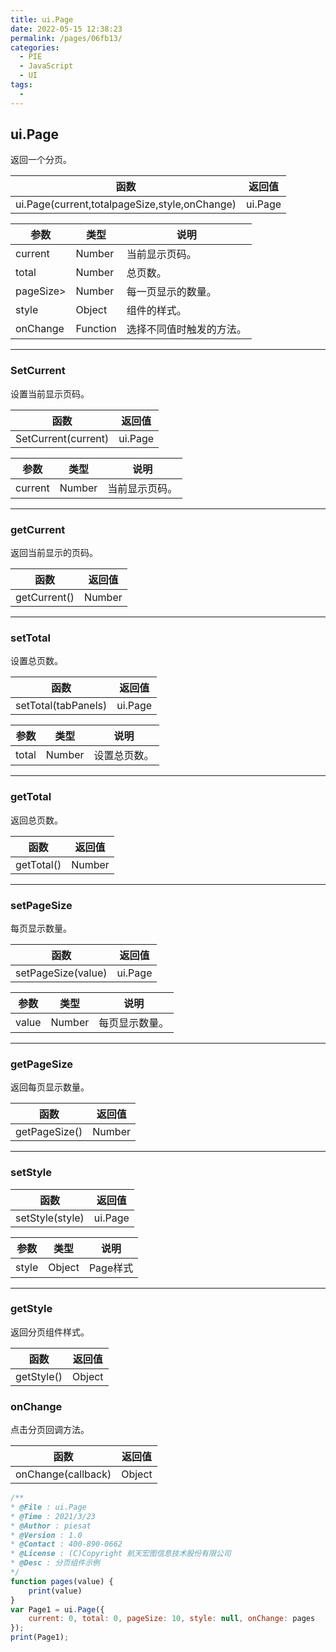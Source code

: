 ```yaml
---
title: ui.Page
date: 2022-05-15 12:38:23
permalink: /pages/06fb13/
categories:
  - PIE
  - JavaScript
  - UI
tags:
  - 
---
```

## ui.Page

返回一个分页。

| 函数                                          | 返回值  |
| --------------------------------------------- | ------- |
| ui.Page(current,totalpageSize,style,onChange) | ui.Page |

| 参数      | 类型     | 说明                     |
| --------- | -------- | ------------------------ |
| current   | Number   | 当前显示页码。           |
| total     | Number   | 总页数。                 |
| pageSize> | Number   | 每一页显示的数量。       |
| style     | Object   | 组件的样式。             |
| onChange  | Function | 选择不同值时触发的方法。 |

------

### SetCurrent

设置当前显示页码。

| 函数                | 返回值  |
| ------------------- | ------- |
| SetCurrent(current) | ui.Page |

| 参数    | 类型   | 说明           |
| ------- | ------ | -------------- |
| current | Number | 当前显示页码。 |

------

### getCurrent

返回当前显示的页码。

| 函数         | 返回值 |
| ------------ | ------ |
| getCurrent() | Number |

------

### setTotal

设置总页数。

| 函数                | 返回值  |
| ------------------- | ------- |
| setTotal(tabPanels) | ui.Page |

| 参数  | 类型   | 说明         |
| ----- | ------ | ------------ |
| total | Number | 设置总页数。 |

------

### getTotal

返回总页数。

| 函数       | 返回值 |
| ---------- | ------ |
| getTotal() | Number |

------

### setPageSize

每页显示数量。

| 函数               | 返回值  |
| ------------------ | ------- |
| setPageSize(value) | ui.Page |

| 参数  | 类型   | 说明           |
| ----- | ------ | -------------- |
| value | Number | 每页显示数量。 |

------

### getPageSize

返回每页显示数量。

| 函数          | 返回值 |
| ------------- | ------ |
| getPageSize() | Number |

------

#### 

### setStyle

| 函数            | 返回值  |
| --------------- | ------- |
| setStyle(style) | ui.Page |

| 参数  | 类型   | 说明     |
| ----- | ------ | -------- |
| style | Object | Page样式 |

------

### getStyle

返回分页组件样式。

| 函数       | 返回值 |
| ---------- | ------ |
| getStyle() | Object |

### onChange

点击分页回调方法。

| 函数               | 返回值 |
| ------------------ | ------ |
| onChange(callback) | Object |

```javascript
/**
* @File : ui.Page
* @Time : 2021/3/23
* @Author : piesat
* @Version : 1.0
* @Contact : 400-890-0662
* @License : (C)Copyright 航天宏图信息技术股份有限公司
* @Desc : 分页组件示例
*/
function pages(value) {
    print(value)
}
var Page1 = ui.Page({
    current: 0, total: 0, pageSize: 10, style: null, onChange: pages
});
print(Page1);
```

